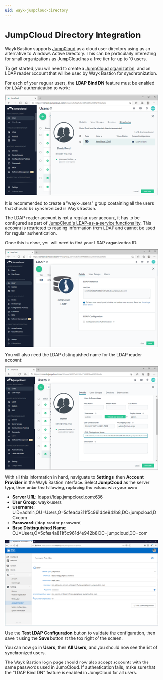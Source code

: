 ```yaml
---
uid: wayk-jumpcloud-directory
---
```


# JumpCloud Directory Integration

Wayk Bastion supports [JumpCloud](https://jumpcloud.com/) as a cloud user directory using as an alternative to Windows Active Directory. This can be particularly interesting for small organizations as JumpCloud has a free tier for up to 10 users.

To get started, you will need to create a [JumpCloud organization](https://support.jumpcloud.com/support/s/article/getting-started1), and an LDAP reader account that will be used by Wayk Bastion for synchronization.

For each of your regular users, the **LDAP Bind DN** feature must be enabled for LDAP authentication to work:

![JumpCloud Console - LDAP User](../../images/jumpcloud_user_ldap_bind_dn.png)

It is recommended to create a "wayk-users" group containing all the users that should be synchronized in Wayk Bastion.

The LDAP reader account is not a regular user account, it has to be configured as part of [JumpCloud's LDAP-as-a-service functionality](https://support.jumpcloud.com/support/s/article/using-jumpclouds-ldap-as-a-service1). This account is restricted to reading information from LDAP and cannot be used for regular authentication.

Once this is done, you will need to find your LDAP organization ID:

![JumpCloud Console - LDAP Organization](../../images/jumpcloud_ldap_organization.png)

You will also need the LDAP distinguished name for the LDAP reader account:

![JumpCloud Console - LDAP Reader Account](../../images/jumpcloud_ldap_reader_account.png)

With all this information in hand, naviguate to **Settings**, then **Account Provider** in the Wayk Bastion interface. Select **JumpCloud** as the server type, then enter the following, replacing the values with your own:

 * **Server URL**: ldaps://ldap.jumpcloud.com:636
 * **User Group**: wayk-users
 * **Username**: UID=admin,OU=Users,O=5cfea4a811f5c961d4e942b8,DC=jumpcloud,DC=com
 * **Password**: (ldap reader password)
 * **Base Distinguished Name**: OU=Users,O=5cfea4a811f5c961d4e942b8,DC=jumpcloud,DC=com

![Wayk Bastion JumpCloud Provider](../../images/wayk_jumpcloud_provider.png)

Use the **Test LDAP Configuration** button to validate the configuration, then save it using the **Save** button at the top right of the screen.

You can now go in **Users**, then **All Users**, and you should now see the list of synchronized users.

The Wayk Bastion login page should now also accept accounts with the same passwords used in JumpCloud. If authentication fails, make sure that the "LDAP Bind DN" feature is enabled in JumpCloud for all users.
